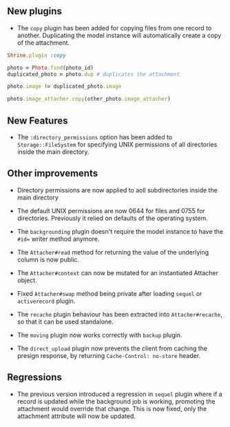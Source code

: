 ## New plugins

* The `copy` plugin has been added for copying files from one record to
  another. Duplicating the model instance will automatically create a copy
  of the attachment.

```rb
Shrine.plugin :copy
```
```rb
photo = Photo.find(photo_id)
duplicated_photo = photo.dup # duplicates the attachment

photo.image != duplicated_photo.image
```
```rb
photo.image_attacher.copy(other_photo.image_attacher)
```

## New Features

* The `:directory_permissions` option has been added to `Storage::FileSystem`
  for specifying UNIX permissions of all directories inside the main directory.

## Other improvements

* Directory permissions are now applied to aoll subdirectories inside the main
  directory

* The default UNIX permissions are now 0644 for files and 0755 for directories.
  Previously it relied on defaults of the operating system.

* The `backgrounding` plugin doesn't require the model instance to have the
  `#id=` writer method anymore.

* The `Attacher#read` method for returning the value of the underlying column
  is now public.

* The `Attacher#context` can now be mutated for an instantiated Attacher object.

* Fixed `Attacher#swap` method being private after loading `sequel` or
  `activerecord` plugin.

* The `recache` plugin behaviour has been extracted into `Attacher#recache`, so
  that it can be used standalone.

* The `moving` plugin now works correctly with `backup` plugin.

* The `direct_upload` plugin now prevents the client from caching the presign
  response, by returning `Cache-Control: no-store` header.

## Regressions

* The previous version introduced a regression in `sequel` plugin where if a
  record is updated while the background job is working, promoting the
  attachment would override that change. This is now fixed, only the attachment
  attribute will now be updated.
